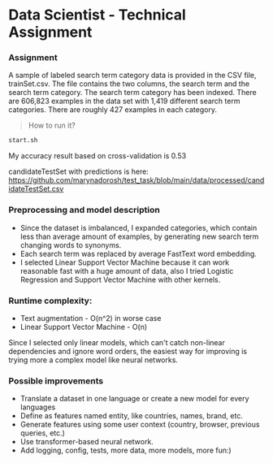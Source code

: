 # Data Scientist - Technical Assignment 

### Assignment 
A sample of labeled search term category data is provided in the CSV file, trainSet.csv. The file contains the two columns, the search term and the search term category. The search term category has been indexed. There are 606,823 examples in the data set with 1,419 different search term categories. There are roughly 427 examples in each category. 

> How to run it?
```sh
start.sh
```

My accuracy result based on cross-validation is 0.53

candidateTestSet with predictions is here: https://github.com/marynadorosh/test_task/blob/main/data/processed/candidateTestSet.csv

### Preprocessing and model description

* Since the dataset is imbalanced, I expanded categories, which contain less than average amount of examples, by generating new search term changing words to synonyms. 
* Each search term was replaced by average FastText word embedding.
* I selected Linear Support Vector Machine because it can work reasonable fast with a huge amount of data, also I tried Logistic Regression and Support Vector Machine with other kernels. 

### Runtime complexity:
* Text augmentation - O(n^2) in worse case
* Linear Support Vector Machine - O(n)

Since I selected only linear models, which can't catch non-linear dependencies and ignore word orders, the easiest way for improving is trying more a complex model like neural networks. 


### Possible improvements 
* Translate a dataset in one language or create a new model for every languages
* Define as features named entity, like countries, names, brand, etc.
* Generate features using some user context (country, browser, previous queries, etc.)
* Use transformer-based neural network.
* Add logging, config, tests, more data, more models, more fun:)

